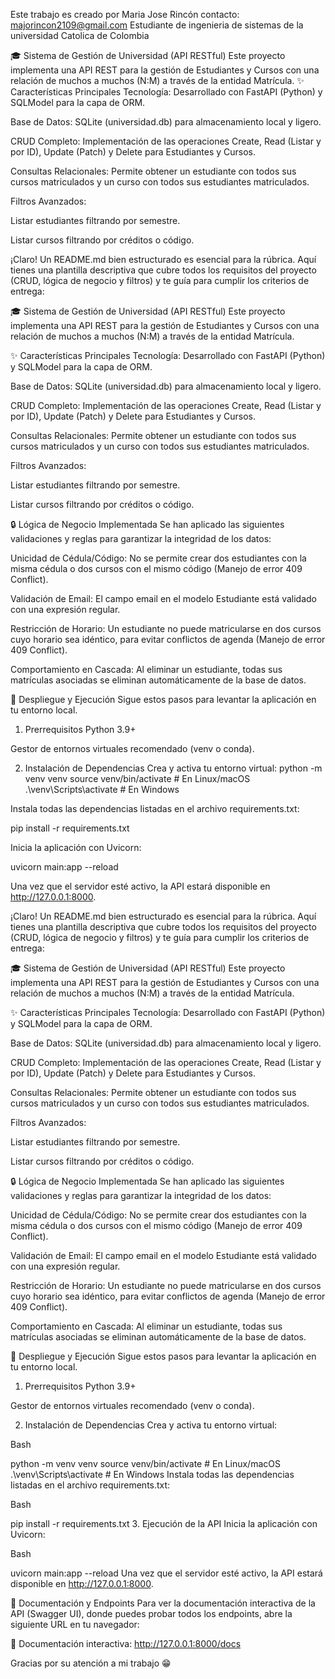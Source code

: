 Este trabajo es creado por Maria Jose Rincón 
contacto: majorincon2109@gmail.com
Estudiante de ingenieria de sistemas de la universidad Catolica de Colombia 

🎓 Sistema de Gestión de Universidad (API RESTful)
Este proyecto implementa una API REST para la gestión de Estudiantes y Cursos con una relación de muchos a muchos (N:M) a través de la entidad Matrícula.
✨ Características Principales
Tecnología: Desarrollado con FastAPI (Python) y SQLModel para la capa de ORM.

Base de Datos: SQLite (universidad.db) para almacenamiento local y ligero.

CRUD Completo: Implementación de las operaciones Create, Read (Listar y por ID), Update (Patch) y Delete para Estudiantes y Cursos.

Consultas Relacionales: Permite obtener un estudiante con todos sus cursos matriculados y un curso con todos sus estudiantes matriculados.

Filtros Avanzados:

Listar estudiantes filtrando por semestre.

Listar cursos filtrando por créditos o código.

¡Claro! Un README.md bien estructurado es esencial para la rúbrica. Aquí tienes una plantilla descriptiva que cubre todos los requisitos del proyecto (CRUD, lógica de negocio y filtros) y te guía para cumplir los criterios de entrega:

🎓 Sistema de Gestión de Universidad (API RESTful)
Este proyecto implementa una API REST para la gestión de Estudiantes y Cursos con una relación de muchos a muchos (N:M) a través de la entidad Matrícula.

✨ Características Principales
Tecnología: Desarrollado con FastAPI (Python) y SQLModel para la capa de ORM.

Base de Datos: SQLite (universidad.db) para almacenamiento local y ligero.

CRUD Completo: Implementación de las operaciones Create, Read (Listar y por ID), Update (Patch) y Delete para Estudiantes y Cursos.

Consultas Relacionales: Permite obtener un estudiante con todos sus cursos matriculados y un curso con todos sus estudiantes matriculados.

Filtros Avanzados:

Listar estudiantes filtrando por semestre.

Listar cursos filtrando por créditos o código.

🔒 Lógica de Negocio Implementada
Se han aplicado las siguientes validaciones y reglas para garantizar la integridad de los datos:

Unicidad de Cédula/Código: No se permite crear dos estudiantes con la misma cédula o dos cursos con el mismo código (Manejo de error 409 Conflict).

Validación de Email: El campo email en el modelo Estudiante está validado con una expresión regular.

Restricción de Horario: Un estudiante no puede matricularse en dos cursos cuyo horario sea idéntico, para evitar conflictos de agenda (Manejo de error 409 Conflict).

Comportamiento en Cascada: Al eliminar un estudiante, todas sus matrículas asociadas se eliminan automáticamente de la base de datos.

🚀 Despliegue y Ejecución
Sigue estos pasos para levantar la aplicación en tu entorno local.

1. Prerrequisitos
Python 3.9+

Gestor de entornos virtuales recomendado (venv o conda).

2. Instalación de Dependencias
Crea y activa tu entorno virtual:
python -m venv venv
source venv/bin/activate  # En Linux/macOS
.\venv\Scripts\activate   # En Windows


Instala todas las dependencias listadas en el archivo requirements.txt:

pip install -r requirements.txt


Inicia la aplicación con Uvicorn:

uvicorn main:app --reload

Una vez que el servidor esté activo, la API estará disponible en http://127.0.0.1:8000.

¡Claro! Un README.md bien estructurado es esencial para la rúbrica. Aquí tienes una plantilla descriptiva que cubre todos los requisitos del proyecto (CRUD, lógica de negocio y filtros) y te guía para cumplir los criterios de entrega:

🎓 Sistema de Gestión de Universidad (API RESTful)
Este proyecto implementa una API REST para la gestión de Estudiantes y Cursos con una relación de muchos a muchos (N:M) a través de la entidad Matrícula.

✨ Características Principales
Tecnología: Desarrollado con FastAPI (Python) y SQLModel para la capa de ORM.

Base de Datos: SQLite (universidad.db) para almacenamiento local y ligero.

CRUD Completo: Implementación de las operaciones Create, Read (Listar y por ID), Update (Patch) y Delete para Estudiantes y Cursos.

Consultas Relacionales: Permite obtener un estudiante con todos sus cursos matriculados y un curso con todos sus estudiantes matriculados.

Filtros Avanzados:

Listar estudiantes filtrando por semestre.

Listar cursos filtrando por créditos o código.

🔒 Lógica de Negocio Implementada
Se han aplicado las siguientes validaciones y reglas para garantizar la integridad de los datos:

Unicidad de Cédula/Código: No se permite crear dos estudiantes con la misma cédula o dos cursos con el mismo código (Manejo de error 409 Conflict).

Validación de Email: El campo email en el modelo Estudiante está validado con una expresión regular.

Restricción de Horario: Un estudiante no puede matricularse en dos cursos cuyo horario sea idéntico, para evitar conflictos de agenda (Manejo de error 409 Conflict).

Comportamiento en Cascada: Al eliminar un estudiante, todas sus matrículas asociadas se eliminan automáticamente de la base de datos.

🚀 Despliegue y Ejecución
Sigue estos pasos para levantar la aplicación en tu entorno local.

1. Prerrequisitos
Python 3.9+

Gestor de entornos virtuales recomendado (venv o conda).

2. Instalación de Dependencias
Crea y activa tu entorno virtual:

Bash

python -m venv venv
source venv/bin/activate  # En Linux/macOS
.\venv\Scripts\activate   # En Windows
Instala todas las dependencias listadas en el archivo requirements.txt:

Bash

pip install -r requirements.txt
3. Ejecución de la API
Inicia la aplicación con Uvicorn:

Bash

uvicorn main:app --reload
Una vez que el servidor esté activo, la API estará disponible en http://127.0.0.1:8000.

📖 Documentación y Endpoints
Para ver la documentación interactiva de la API (Swagger UI), donde puedes probar todos los endpoints, abre la siguiente URL en tu navegador:

🔗 Documentación interactiva: http://127.0.0.1:8000/docs

Gracias por su atención a mi trabajo 😁